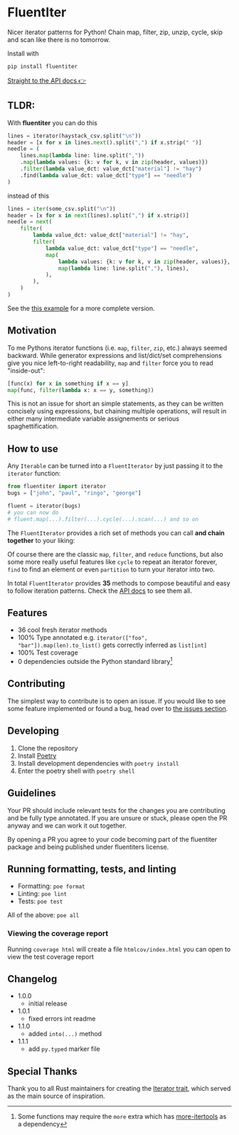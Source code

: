 # FluentIter

Nicer iterator patterns for Python! Chain map, filter, zip, unzip, cycle, skip and scan like
there is no tomorrow.

Install with

```bash
pip install fluentiter
```

[Straight to the API docs 👉](https://damiondoesthings.github.io/fluentiter/api)

## TLDR:

With **fluentiter** you can do this

```python
lines = iterator(haystack_csv.split("\n"))
header = [x for x in lines.next().split(",") if x.strip(" ")]
needle = (
    lines.map(lambda line: line.split(","))
    .map(lambda values: {k: v for k, v in zip(header, values)})
    .filter(lambda value_dct: value_dct["material"] != "hay")
    .find(lambda value_dct: value_dct["type"] == "needle")
)
```

instead of this

```python
lines = iter(some_csv.split("\n"))
header = [x for x in next(lines).split(",") if x.strip()]
needle = next(
    filter(
        lambda value_dct: value_dct["material"] != "hay",
        filter(
            lambda value_dct: value_dct["type"] == "needle",
            map(
                lambda values: {k: v for k, v in zip(header, values)},
                map(lambda line: line.split(","), lines),
            ),
        ),
    )
)
```

See the [this example](https://github.com/damiondoesthings/fluentiter/blob/main/examples/parsing.py) for a more complete version.

## Motivation

To me Pythons iterator functions (i.e. `map`, `filter`, `zip`, etc.) always seemed backward.
While generator expressions and list/dict/set comprehensions give you nice left-to-right readability,
`map` and `filter` force you to read "inside-out":

```python
[func(x) for x in something if x == y]
map(func, filter(lambda x: x == y, something))
```

This is not an issue for short an simple statements, as they can be written concisely using expressions, but chaining multiple operations,
will result in either many intermediate variable assignements or serious spaghettification.

## How to use

Any `Iterable` can be turned into a `FluentIterator` by just passing it to the `iterator` function:

```python
from fluentiter import iterator
bugs = ["john", "paul", "ringo", "george"]

fluent = iterator(bugs)
# you can now do
# fluent.map(...).filter(...).cycle(...).scan(...) and so on
```

The `FluentIterator` provides a rich set of methods you can call **and chain together** to your liking:

Of course there are the classic `map`, `filter`, and `reduce` functions, but also some more really useful features like `cycle` to repeat an iterator forever, `find` to find an element or even `partition` to turn your iterator into two.

In total `FluentIterator` provides **35** methods to compose beautiful and easy to follow iteration
patterns.
Check the [API docs](https://damiondoesthings.github.io/fluentiter/) to see them all.

## Features

- 36 cool fresh iterator methods
- 100% Type annotated e.g. `iterator(["foo", "bar"]).map(len).to_list()` gets correctly inferred as `list[int]`
- 100% Test coverage
- 0 dependencies outside the Python standard library[^0]

## Contributing

The simplest way to contribute is to open an issue. If you would like to see some feature implemented or
found a bug, head over to [the issues section](https://github.com/damiondoesthings/fluentiter/issues).

## Developing

1. Clone the repository
2. Install [Poetry](https://python-poetry.org/)
3. Install development dependencies with `poetry install`
4. Enter the poetry shell with `poetry shell`

## Guidelines

Your PR should include relevant tests for the changes you are contributing and be fully type annotated.
If you are unsure or stuck, please open the PR anyway and we can work it out together.

By opening a PR you agree to your code becoming part of the fluentiter package and being published
under fluentiters license.

## Running formatting, tests, and linting

- Formatting: `poe format`
- Linting: `poe lint`
- Tests: `poe test`

All of the above: `poe all`

### Viewing the coverage report

Running `coverage html` will create a file `htmlcov/index.html` you can open to view the test coverage report

## Changelog

+ 1.0.0
    + initial release
+ 1.0.1
    + fixed errors int readme
+ 1.1.0
    + added `into(...)` method
+ 1.1.1
    + add `py.typed` marker file 

## Special Thanks

Thank you to all Rust maintainers for creating the [Iterator trait](https://doc.rust-lang.org/std/iter/trait.Iterator.html), which served as the main source of inspiration.

[^0]: Some functions may require the `more` extra which has [more-itertools](https://github.com/more-itertools/more-itertools) as a dependency
